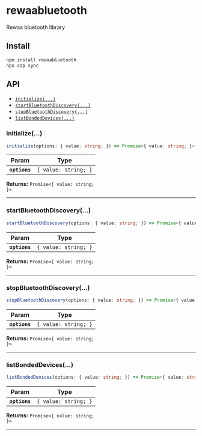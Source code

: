 # rewaabluetooth

Rewaa bluetooth library

## Install

```bash
npm install rewaabluetooth
npx cap sync
```

## API

<docgen-index>

* [`initialize(...)`](#initialize)
* [`startBluetoothDiscovery(...)`](#startbluetoothdiscovery)
* [`stopBluetoothDiscovery(...)`](#stopbluetoothdiscovery)
* [`listBondedDevices(...)`](#listbondeddevices)

</docgen-index>

<docgen-api>
<!--Update the source file JSDoc comments and rerun docgen to update the docs below-->

### initialize(...)

```typescript
initialize(options: { value: string; }) => Promise<{ value: string; }>
```

| Param         | Type                            |
| ------------- | ------------------------------- |
| **`options`** | <code>{ value: string; }</code> |

**Returns:** <code>Promise&lt;{ value: string; }&gt;</code>

--------------------


### startBluetoothDiscovery(...)

```typescript
startBluetoothDiscovery(options: { value: string; }) => Promise<{ value: string; }>
```

| Param         | Type                            |
| ------------- | ------------------------------- |
| **`options`** | <code>{ value: string; }</code> |

**Returns:** <code>Promise&lt;{ value: string; }&gt;</code>

--------------------


### stopBluetoothDiscovery(...)

```typescript
stopBluetoothDiscovery(options: { value: string; }) => Promise<{ value: string; }>
```

| Param         | Type                            |
| ------------- | ------------------------------- |
| **`options`** | <code>{ value: string; }</code> |

**Returns:** <code>Promise&lt;{ value: string; }&gt;</code>

--------------------


### listBondedDevices(...)

```typescript
listBondedDevices(options: { value: string; }) => Promise<{ value: string; }>
```

| Param         | Type                            |
| ------------- | ------------------------------- |
| **`options`** | <code>{ value: string; }</code> |

**Returns:** <code>Promise&lt;{ value: string; }&gt;</code>

--------------------

</docgen-api>

